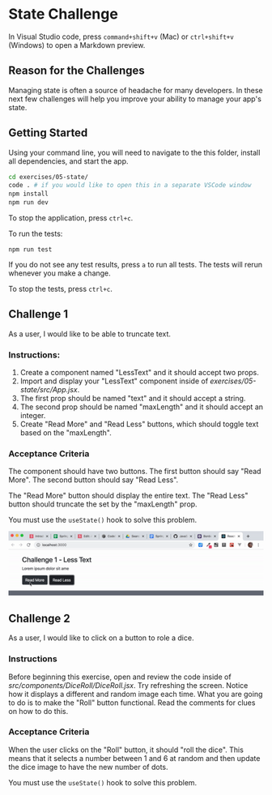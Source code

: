 # State Challenge

In Visual Studio code, press `command+shift+v` (Mac) or `ctrl+shift+v` (Windows) to open a Markdown preview.

## Reason for the Challenges

Managing state is often a source of headache for many developers. In these next few challenges will help you improve your ability to manage your app's state.

## Getting Started

Using your command line, you will need to navigate to the this folder, install all dependencies, and start the app.

```bash
cd exercises/05-state/
code . # if you would like to open this in a separate VSCode window
npm install
npm run dev
```

To stop the application, press `ctrl+c`.

To run the tests:

```shell
npm run test
```

If you do not see any test results, press `a` to run all tests. The tests will rerun whenever you make a change.

To stop the tests, press `ctrl+c`.

## Challenge 1

As a user, I would like to be able to truncate text.

### Instructions:

1. Create a component named "LessText" and it should accept two props.
2. Import and display your "LessText" component inside of _exercises/05-state/src/App.jsx_.
3. The first prop should be named "text" and it should accept a string.
4. The second prop should be named "maxLength" and it should accept an integer.
5. Create "Read More" and "Read Less" buttons, which should toggle text based on the "maxLength".

### Acceptance Criteria

The component should have two buttons. The first button should say "Read More". The second button should say "Read Less".

The "Read More" button should display the entire text. The "Read Less" button should truncate the set by the "maxLength" prop.

You must use the `useState()` hook to solve this problem.

![](less-text.gif)

## Challenge 2

As a user, I would like to click on a button to role a dice.

### Instructions

Before beginning this exercise, open and review the code inside of _src/components/DiceRoll/DiceRoll.jsx_. Try refreshing the screen. Notice how it displays a different and random image each time. What you are going to do is to make the "Roll" button functional. Read the comments for clues on how to do this.

### Acceptance Criteria

When the user clicks on the "Roll" button, it should "roll the dice". This means that it selects a number between 1 and 6 at random and then update the dice image to have the new number of dots.

You must use the `useState()` hook to solve this problem.
